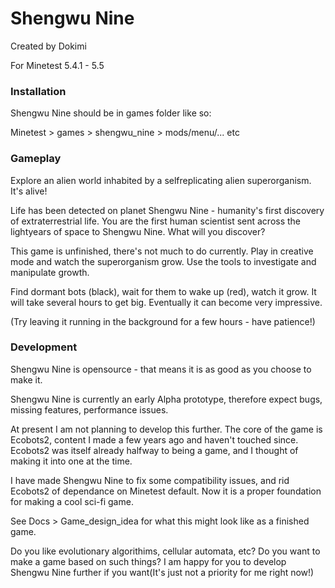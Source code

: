 # Shengwu Nine

Created by Dokimi

For Minetest 5.4.1 - 5.5

### Installation
Shengwu Nine should be in games folder like so:

Minetest > games > shengwu_nine > mods/menu/... etc



### Gameplay
Explore an alien world inhabited by a selfreplicating alien superorganism. It's alive!

Life has been detected on planet Shengwu Nine - humanity's first discovery of extraterrestrial life. You are the first human scientist sent across the lightyears of space to Shengwu Nine. What will you discover?

This game is unfinished, there's not much to do currently. Play in creative mode and watch the superorganism grow. Use the tools to investigate and manipulate growth.

Find dormant bots (black), wait for them to wake up (red), watch it grow. It will take several hours to get big. Eventually it can become very impressive. 

(Try leaving it running in the background for a few hours - have patience!)





### Development
Shengwu Nine is opensource - that means it is as good as you choose to make it.

Shengwu Nine is currently an early Alpha prototype, therefore expect bugs, missing features, performance issues.

At present I am not planning to develop this further. The core of the game is Ecobots2, content I made a few years ago and haven't touched since. Ecobots2 was itself already halfway to being a game, and I thought of making it into one at the time.

I have made Shengwu Nine to fix some compatibility issues, and rid Ecobots2 of dependance on Minetest default. Now it is a proper foundation for making a cool sci-fi game.

See Docs > Game_design_idea for what this might look like as a finished game. 

Do you like evolutionary algorithims, cellular automata, etc? Do you want to make a game based on such things? I am happy for you to develop Shengwu Nine further if you want(It's just not a priority for me right now!)


